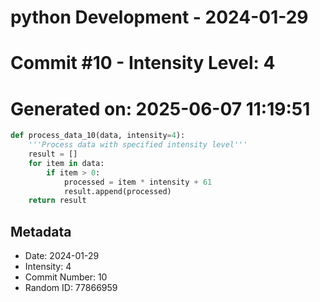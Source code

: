 ﻿# python Development - 2024-01-29
# Commit #10 - Intensity Level: 4
# Generated on: 2025-06-07 11:19:51
```python
def process_data_10(data, intensity=4):
    '''Process data with specified intensity level'''
    result = []
    for item in data:
        if item > 0:
            processed = item * intensity + 61
            result.append(processed)
    return result
```
## Metadata
- Date: 2024-01-29
- Intensity: 4
- Commit Number: 10
- Random ID: 77866959
